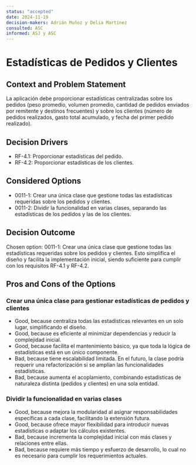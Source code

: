 ```yaml
---  
status: "accepted"  
date: 2024-11-19  
decision-makers: Adrián Muñoz y Delia Martínez  
consulted: ASC  
informed: ASJ y ASC  
---  
```


# Estadísticas de Pedidos y Clientes  

## Context and Problem Statement  

La aplicación debe proporcionar estadísticas centralizadas sobre los pedidos (peso promedio, volumen promedio, cantidad de pedidos enviados por remitente y destinos frecuentes) y sobre los clientes (número de pedidos realizados, gasto total acumulado, y fecha del primer pedido realizado).  

## Decision Drivers  

* RF-4.1: Proporcionar estadísticas del pedido.  
* RF-4.2: Proporcionar estadísticas de los clientes.  

## Considered Options  

* 0011-1: Crear una única clase que gestione todas las estadísticas requeridas sobre los pedidos y clientes.  
* 0011-2: Dividir la funcionalidad en varias clases, separando las estadísticas de los pedidos y las de los clientes.  

## Decision Outcome  

Chosen option: 0011-1: Crear una única clase que gestione todas las estadísticas requeridas sobre los pedidos y clientes. Esto simplifica el diseño y facilita la implementación inicial, siendo suficiente para cumplir con los requisitos RF-4.1 y RF-4.2.  

## Pros and Cons of the Options  

### Crear una única clase para gestionar estadísticas de pedidos y clientes  

* Good, because centraliza todas las estadísticas relevantes en un solo lugar, simplificando el diseño.  
* Good, because es eficiente al minimizar dependencias y reducir la complejidad inicial.  
* Good, because facilita el mantenimiento básico, ya que toda la lógica de estadísticas está en un único componente.  
* Bad, because tiene escalabilidad limitada. En el futuro, la clase podría requerir una refactorización si se amplían las funcionalidades estadísticas.  
* Bad, because aumenta el acoplamiento, combinando estadísticas de naturaleza distinta (pedidos y clientes) en una sola entidad.  

### Dividir la funcionalidad en varias clases  

* Good, because mejora la modularidad al asignar responsabilidades específicas a cada clase, facilitando la extensión futura.  
* Good, because ofrece mayor flexibilidad para introducir nuevas estadísticas o adaptar los cálculos existentes.  
* Bad, because incrementa la complejidad inicial con más clases y relaciones entre ellas.  
* Bad, because requiere más tiempo y esfuerzo de desarrollo, lo cual no es necesario para cumplir los requerimientos actuales.  
